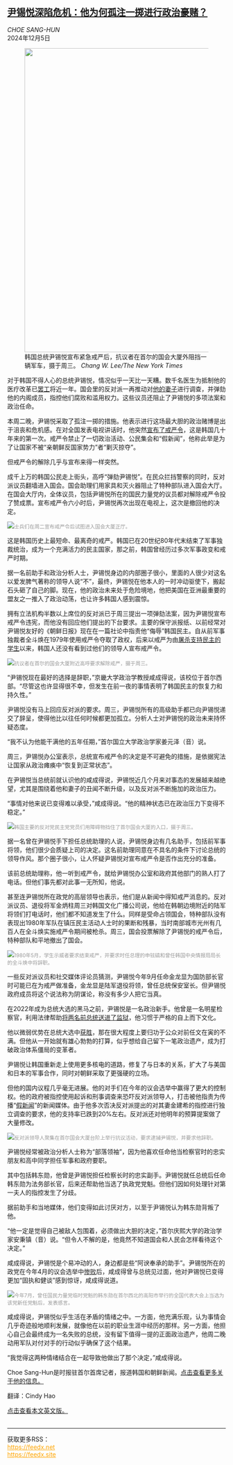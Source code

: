 <!--1733362621000-->
[尹锡悦深陷危机：他为何孤注一掷进行政治豪赌？](https://cn.nytimes.com/asia-pacific/20241205/south-korea-yoon-martial-law/)
------

<address>CHOE SANG-HUN</address><time pudate="2024-12-05 09:04:25" datetime="2024-12-05 09:04:25">2024年12月5日</time><figure><img src="https://images.weserv.nl/?url=static01.nyt.com/images/2024/12/04/multimedia/04yoon-reconstruct-btmc/04yoon-reconstruct-btmc-master1050.jpg" width="1050" height="700"><figcaption>韩国总统尹锡悦宣布紧急戒严后，抗议者在首尔的国会大厦外阻挡一辆军车，摄于周三。 <cite>Chang W. Lee/The New York Times</cite></figcaption></figure><section><p>对于韩国不得人心的总统尹锡悦，情况似乎一天比一天糟。数千名医生为抵制他的医疗改革已<a href="https://cn.nytimes.com/asia-pacific/20240301/doctor-strike-south-korea/">罢工</a>将近一年。国会里的反对派一再推动对<a href="https://cn.nytimes.com/asia-pacific/20240202/south-korea-first-lady-dior/">他的妻子</a>进行调查，并弹劾他的内阁成员，指控他们腐败和滥用权力。这些议员还阻止了尹锡悦的多项法案和政治任命。</p><p>本周二晚，尹锡悦采取了孤注一掷的措施。他表示进行这场最大胆的政治赌博是出于沮丧和危机感。在对全国发表电视讲话时，他突然<a href="https://cn.nytimes.com/asia-pacific/20241204/south-korea-yoon-martial-law/">宣布了戒严令</a>，这是韩国几十年来的第一次。戒严令禁止了一切政治活动、公民集会和“假新闻”，他称此举是为了让国家不被“亲朝鲜反国家势力”者“剿灭掠夺”。</p><p>但戒严令的解除几乎与宣布来得一样突然。</p><p>成千上万的韩国公民走上街头，高呼“弹劾尹锡悦”。在民众拦挡警察的同时，反对派议员翻墙进入国会。国会助理们用家具和灭火器阻止了特种部队进入国会大厅。在国会大厅内，全体议员，包括尹锡悦所在的国民力量党的议员都对解除戒严令投了赞成票。宣布戒严令六小时后，尹锡悦再次出现在电视上，这次是撤回他的决定。</p><p><img src="https://images.weserv.nl/?url=static01.nyt.com/images/2024/12/04/multimedia/04yoon-reconstruct-fchk/04yoon-reconstruct-fchk-master1050.jpg"><small style="color: #999;">士兵们在周二宣布戒严令后试图进入国会大厦正厅。</small></p><p>这是韩国历史上最短命、最离奇的戒严。韩国已在20世纪80年代末结束了军事独裁统治，成为一个充满活力的民主国家，那之前，韩国曾经历过多次军事政变和戒严时期。</p><p>据一名前助手和政治分析人士，尹锡悦身边的内部圈子很小，里面的人很少对这名以爱发脾气著称的领导人说“不”，最终，尹锡悦在他本人的一时冲动驱使下，搬起石头砸了自己的脚。现在，他的政治未来处于危险境地，他把美国在亚洲最重要的盟友之一推入了政治动荡，也让许多韩国人感到震惊。</p><p>拥有立法机构半数以上席位的反对派已于周三提出一项弹劾法案，因为尹锡悦宣布戒严令违宪，而他没有回应他们提出的下台要求。主要的保守派报纸、以前经常对尹锡悦友好的《朝鲜日报》现在在一篇社论中指责他“侮辱”韩国民主。自从前军事独裁者全斗焕在1979年使用戒严令夺取了政权，后来以戒严为由<a href="https://cn.nytimes.com/asia-pacific/20240625/south-korea-photos-gwangju-crackdown/">屠杀支持民主的学生</a>以来，韩国人还没有看到过他们的领导人宣布戒严令。</p><p><img src="https://images.weserv.nl/?url=static01.nyt.com/images/2024/12/04/multimedia/04yoon-reconstruct-gmtb/04yoon-reconstruct-gmtb-master1050.jpg"><small style="color: #999;">抗议者在首尔的国会大厦附近高呼要求解除戒严，摄于周三。</small></p><p>“尹锡悦现在最好的选择是辞职，”京畿大学政治学教授咸成得说，该校位于首尔西部。“尽管这也许显得很不幸，但发生在前一夜的事情表明了韩国民主的恢复力和持久性。”</p><p>尹锡悦没有马上回应反对派的要求。周三，尹锡悦所有的高级助手都已向尹锡悦递交了辞呈，使得他比以往任何时候都更加孤立。分析人士对尹锡悦的政治未来持怀疑态度。</p><p>“我不认为他能干满他的五年任期，”首尔国立大学政治学家姜元泽（音）说。</p><p>周三，尹锡悦办公室表示，总统宣布戒严令的决定是不可避免的措施，是依据宪法让国家从政治瘫痪中“恢复到正常状态”。</p><p>在尹锡悦当总统前就认识他的咸成得说，尹锡悦近几个月来对事态的发展越来越绝望，尤其是围绕着他和妻子的丑闻不断升级，以及反对派不断施加的政治压力。</p><p>“事情对他来说已变得难以承受，”咸成得说。“他的精神状态已在政治压力下变得不稳定。”</p><p><img src="https://images.weserv.nl/?url=static01.nyt.com/images/2024/12/04/multimedia/04yoon-reconstruct-vlcj/04yoon-reconstruct-vlcj-master1050.jpg"><small style="color: #999;">韩国主要的反对党民主党党员们用障碍物挡住了首尔国会大厦的入口，摄于周三。</small></p><p>据一名曾在尹锡悦手下担任总统助理的人说，尹锡悦身边有几名助手，包括前军事将领，他们很少会质疑上司的决定。这名前助理同意在不具名的条件下讨论总统的领导作风。那个圈子很小，让人怀疑尹锡悦对宣布戒严令是否作出充分的准备。</p><p>该前总统助理称，他一听到戒严令，就给尹锡悦办公室和政府其他部门的熟人打了电话。但他们事先都对此事一无所知，他说。</p><p>甚至连尹锡悦所在政党的高层领导也表示，他们是从新闻中得知戒严消息的。反对派议员、退役将军金炳柱周三对韩国文化广播公司说，他给在韩朝边境附近的陆军将领们打电话时，他们都不知道发生了什么。同样是受命占领国会，特种部队没有表现出1980年军队在镇压民主活动人士时的果断和残暴，当时南部城市光州有几百人在全斗焕实施戒严令期间被枪杀。周三，国会投票解除了尹锡悦的戒严令后，特种部队和平地撤出了国会。</p><p><img src="https://images.weserv.nl/?url=static01.nyt.com/images/2024/12/04/multimedia/04yoon-reconstruct-mgpl/04yoon-reconstruct-mgpl-master1050.jpg"><small style="color: #999;">1980年5月，学生示威者要求结束戒严，并要求时任总理的申铉碻和曾任韩国中央情报局局长的全斗焕中将辞职。</small></p><p>一些反对派议员和社交媒体评论员猜测，尹锡悦今年9月任命金龙显为国防部长官时可能已在为戒严做准备，金龙显是陆军退役将领，曾任总统保安室长。但尹锡悦政府成员将这个说法称为阴谋论，称没有多少人把它当真。</p><p>在2022年成为总统大选的黑马之前，尹锡悦是一名政治新手。他曾是一名明星检察官，利用法律帮助<a href="https://cn.nytimes.com/asia-pacific/20170328/park-geun-hye-arrest-warrant-south-korea/">将两名前总统送进了监狱</a>，他习惯于严格的自上而下文化。</p><p>他以微弱优势在总统大选中<a href="https://www.nytimes.com/2022/03/09/world/asia/south-korea-election-yoon-suk-yeol.html">获胜</a>，那在很大程度上要归功于公众对前任文在寅的不满。但他从一开始就有雄心勃勃的打算，似乎想给自己留下一笔政治遗产，成为打破政治体系僵局的变革者。</p><p>尹锡悦让韩国重新走上使用更多核电的道路，修复了与日本的关系，扩大了与美国和日本的军事合作，同时对朝鲜采取了更强硬的立场。</p><p>但他的国内议程几乎毫无进展。他的对手们在今年的议会选举中赢得了更大的控制权。他的政府被指控使用起诉和刑事调查来恐吓反对派领导人，打击被他指责为传播“<a href="https://www.nytimes.com/2023/11/10/world/asia/south-korea-fake-news-disinformation.html">假新闻</a>”的新闻媒体。由于他多次否决反对派提出的对其妻金建希的指控进行独立调查的要求，他的支持率已跌到20%左右。反对派还对他明年的预算提案做了大量修改。</p><p><img src="https://images.weserv.nl/?url=static01.nyt.com/images/2024/12/04/multimedia/04yoon-reconstruct-ghcq/04yoon-reconstruct-ghcq-master1050.jpg"><small style="color: #999;">反对派领导人聚集在首尔国会大厦台阶上举行抗议活动，要求逮捕尹锡悦，并要求他辞职。</small></p><p>尹锡悦经常被政治分析人士称为“部落领袖”，因为他喜欢任命他当检察官时的忠实朋友和高中同学担任军事和政府要职。</p><p>其中包括韩东勋，他曾是尹锡悦担任检察长时的忠实副手。尹锡悦就任总统后任命韩东勋为法务部长官，后来还帮助他当选了执政党党魁。但他们因如何处理针对第一夫人的指控发生了分歧。</p><p>据前助手和当地媒体，他们变得如此讨厌对方，以至于尹锡悦认为韩东勋背叛了他。</p><p>“他一定是觉得自己被敌人包围着，必须做出大胆的决定，”首尔庆熙大学的政治学家安秉镇（音）说。“但令人不解的是，他竟然不知道国会和人民会怎样看待这个决定。”</p><p>咸成得说，尹锡悦是个易冲动的人，身边都是些“阿谀奉承的助手”。尹锡悦所在的政党在今年4月的议会选举中<a href="https://cn.nytimes.com/asia-pacific/20240412/south-korea-yoon-election/">惨败</a>后，咸成得曾与总统见过面，他对尹锡悦已变得更加“固执和健谈”感到惊讶，咸成得说道。</p><p><img src="https://images.weserv.nl/?url=static01.nyt.com/images/2024/12/04/multimedia/04yoon-reconstruct-jczv/04yoon-reconstruct-jczv-master1050.jpg"><small style="color: #999;">今年7月，曾任国民力量党临时党魁的韩东勋在首尔西北的高阳市举行的全国代表大会上当选为该党新任党魁后，发表感言。</small></p><p>咸成得说，尹锡悦似乎生活在矛盾的情绪之中。一方面，他充满乐观，认为事情会几乎奇迹般地顺利发展，就像他在以前的职业生涯中经历的那样。另一方面，他担心自己会最终成为一名失败的总统，没有留下值得一提的正面政治遗产，他周二晚动用军队对付对手的行动似乎确保了这个结果。</p><p>“我觉得这两种情绪结合在一起导致他做出了那个决定，”咸成得说。</p></section><footer><p>Choe Sang-Hun是时报驻首尔首席记者，报道韩国和朝鲜新闻。<a rel="nofollow" target="_blank" href="https://www.nytimes.com/by/choe-sang-hun">点击查看更多关于他的信息。</a></p><p>翻译：Cindy Hao</p><a rel="nofollow" target="_blank" href="https://www.nytimes.com/2024/12/04/world/asia/south-korea-yoon-martial-law.html">点击查看本文英文版。</a></footer><br><hr><div>获取更多RSS：<br><a href="https://feedx.net" style="color:orange" target="_blank">https://feedx.net</a> <br><a href="https://feedx.site" style="color:orange" target="_blank">https://feedx.site</a><br></div>
